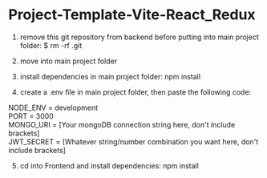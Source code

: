 # Project-Template-Vite-React_Redux

1. remove this git repository from backend before putting into main project folder:
   $ rm -rf .git

2. move into main project folder

3. install dependencies in main project folder:
   npm install

4) create a .env file in main project folder, then paste the following code:

NODE_ENV = development  
PORT = 3000  
MONGO_URI = [Your mongoDB connection string here, don't include brackets]  
JWT_SECRET = [Whatever string/number combination you want here, don't include brackets]

5. cd into Frontend and install dependencies:
   npm install
